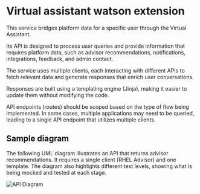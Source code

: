 # Virtual assistant watson extension

This service bridges platform data for a specific user through the Virtual Assistant.

Its API is designed to process user queries and provide information that requires platform data, such as advisor 
recommendations, notifications, integrations, feedback, and admin contact.

The service uses multiple clients, each interacting with different APIs to fetch relevant data and generate responses 
that enrich user conversations.

Responses are built using a templating engine (Jinja), making it easier to update them without modifying the code.

API endpoints (routes) should be scoped based on the type of flow being implemented. 
In some cases, multiple applications may need to be queried, leading to a single API endpoint that utilizes multiple clients.


## Sample diagram

The following UML diagram illustrates an API that returns advisor recommendations. 
It requires a single client (RHEL Advisor) and one template. 
The diagram also highlights different test levels, showing what is being mocked and tested at each stage.

![API Diagram](./diagram.mermaid)

